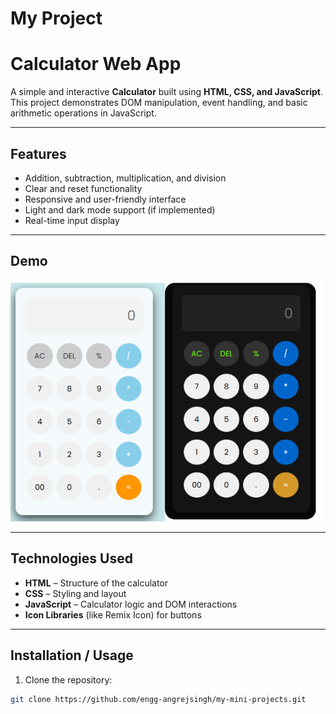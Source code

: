 # My Project 
# Calculator Web App

A simple and interactive **Calculator** built using **HTML, CSS, and JavaScript**. This project demonstrates DOM manipulation, event handling, and basic arithmetic operations in JavaScript.

---

## Features

- Addition, subtraction, multiplication, and division
- Clear and reset functionality
- Responsive and user-friendly interface
- Light and dark mode support (if implemented)
- Real-time input display

---

## Demo

![Light Mode and Dark Mode](Demo/dark-light.png)




---

## Technologies Used

- **HTML** – Structure of the calculator
- **CSS** – Styling and layout
- **JavaScript** – Calculator logic and DOM interactions
- **Icon Libraries** (like Remix Icon) for buttons

---

## Installation / Usage

1. Clone the repository:

```bash
git clone https://github.com/engg-angrejsingh/my-mini-projects.git
